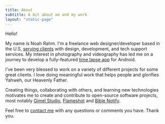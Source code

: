 ```yaml
---
title: About
subtitle: A bit about me and my work
layout: "static-page"
---
```


Hello! 

My name is Noah Rahm. I'm a freelance web designer/developer based in the U.S, [serving clients](https://correctsyntax.com) with design, development, and tech support services. My interest in photography and videography has led me on a journey to develop a fully-featured [time lapse app](https://velocitylapse.com) for Android.

I've been very blessed to work on a variety of different projects for some great clients. I love doing meaningful work that helps people and glorifies Yahweh, our Heavenly Father. 

Creating things, collaborating with others, and learning new technologies motivates me to create and contribute to open-source software projects, most notably [Gimel Studio](https://gimelstudio.github.io), [Flameshot](https://flameshot.org) and [Bible Notify](https://biblenotify.github.io). 

Feel free to [contact me](mailto:hi@noahrahm.com) with any questions or comments you have. Thank you.
